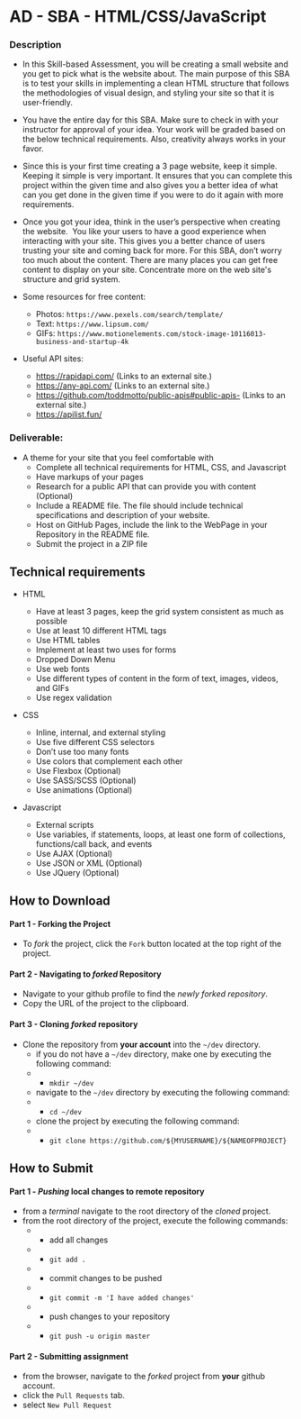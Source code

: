# AD - SBA - HTML/CSS/JavaScript



### Description
* In this Skill-based Assessment, you will be creating a small website and you get to pick what is the website about. The main purpose of this SBA is to test your skills in implementing a clean HTML structure that follows the methodologies of visual design, and styling your site so that it is user-friendly.

* You have the entire day for this SBA. Make sure to check in with your instructor for approval of your idea. Your work will be graded based on the below technical requirements. Also, creativity always works in your favor.

* Since this is your first time creating a 3 page website, keep it simple. Keeping it simple is very important. It ensures that you can complete this project within the given time and also gives you a better idea of what can you get done in the given time if you were to do it again with more requirements.

* Once you got your idea, think in the user’s perspective when creating the website.  You like your users to have a good experience when interacting with your site. This gives you a better chance of users trusting your site and coming back for more. For this SBA, don’t worry too much about the content. There are many places you can get free content to display on your site. Concentrate more on the web site's structure and grid system.


* Some resources for free content:
  * Photos: `https://www.pexels.com/search/template/`
  * Text: `https://www.lipsum.com/`
  * GIFs: `https://www.motionelements.com/stock-image-10116013-business-and-startup-4k`

* Useful API sites:
  * https://rapidapi.com/ (Links to an external site.)
  * https://any-api.com/ (Links to an external site.)
  * https://github.com/toddmotto/public-apis#public-apis- (Links to an external site.)
  * https://apilist.fun/

### Deliverable:
* A theme for your site that you feel comfortable with
  * Complete all technical requirements for HTML, CSS, and Javascript
  * Have markups of your pages
  * Research for a public API that can provide you with content (Optional)
  * Include a README file. The file should include technical specifications and description of your website.
  * Host on GitHub Pages,  include the link to the WebPage in your Repository in the README file.
  * Submit the project in a ZIP file




## Technical requirements

* HTML
  * Have at least 3 pages, keep the grid system consistent as much as possible
  * Use at least 10 different HTML tags
  * Use HTML tables
  * Implement at least two uses for forms
  * Dropped Down Menu 
  * Use web fonts
  * Use different types of content in the form of text, images, videos, and GIFs
  * Use regex validation

* CSS
  * Inline, internal, and external styling
  * Use five different CSS selectors
  * Don’t use too many fonts
  * Use colors that complement each other
  * Use Flexbox (Optional)
  * Use SASS/SCSS (Optional)
  * Use animations (Optional)

* Javascript
  * External scripts
  * Use variables, if statements, loops, at least one form of collections, functions/call back, and events
  * Use AJAX (Optional) 
  * Use JSON or XML (Optional)
  * Use JQuery (Optional)



## How to Download

#### Part 1 - Forking the Project
* To _fork_ the project, click the `Fork` button located at the top right of the project.


#### Part 2 - Navigating to _forked_ Repository
* Navigate to your github profile to find the _newly forked repository_.
* Copy the URL of the project to the clipboard.

#### Part 3 - Cloning _forked_ repository
* Clone the repository from **your account** into the `~/dev` directory.
  * if you do not have a `~/dev` directory, make one by executing the following command:
  * * `mkdir ~/dev`
  * navigate to the `~/dev` directory by executing the following command:
  * * `cd ~/dev`
  * clone the project by executing the following command:
  * * `git clone https://github.com/${MYUSERNAME}/${NAMEOFPROJECT}`






## How to Submit

#### Part 1 -  _Pushing_ local changes to remote repository
* from a _terminal_ navigate to the root directory of the _cloned_ project.
* from the root directory of the project, execute the following commands:
  * * add all changes
  *   * `git add .`
  * * commit changes to be pushed
  *   * `git commit -m 'I have added changes'`
  * * push changes to your repository
  *   * `git push -u origin master`

#### Part 2 - Submitting assignment
* from the browser, navigate to the _forked_ project from **your** github account.
* click the `Pull Requests` tab.
* select `New Pull Request`
